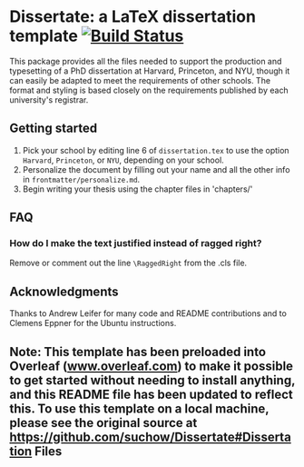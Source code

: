 # Dissertate: a LaTeX dissertation template [![Build Status](https://travis-ci.org/suchow/Dissertate.svg?branch=master)](https://travis-ci.org/suchow/Dissertate)


This package provides all the files needed to support the production and typesetting of a PhD dissertation at Harvard, Princeton, and NYU, though it can easily be adapted to meet the requirements of other schools. The format and styling is based closely on the requirements published by each university's registrar.

## Getting started
1. Pick your school by editing line 6 of `dissertation.tex` to use the option `Harvard`, `Princeton`, or `NYU`, depending on your school.
4. Personalize the document by filling out your name and all the other info in `frontmatter/personalize.md`.
5. Begin writing your thesis using the chapter files in 'chapters/'

## FAQ

### How do I make the text justified instead of ragged right?
Remove or comment out the line `\RaggedRight` from the .cls file.

## Acknowledgments
Thanks to Andrew Leifer for many code and README contributions and to Clemens Eppner for the Ubuntu instructions.

## Note: This template has been preloaded into Overleaf (www.overleaf.com) to make it possible to get started without needing to install anything, and this README file has been updated to reflect this. To use this template on a local machine, please see the original source at https://github.com/suchow/Dissertate#Dissertation Files
